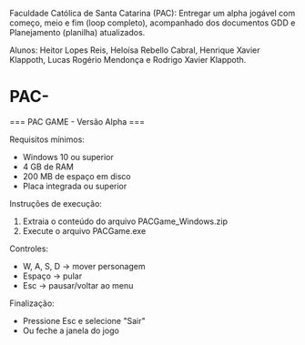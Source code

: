Faculdade Católica de Santa Catarina (PAC): Entregar um alpha jogável com começo, meio e fim (loop completo), acompanhado dos documentos GDD e Planejamento (planilha) atualizados.

Alunos: Heitor Lopes Reis, Heloísa Rebello Cabral, Henrique Xavier Klappoth, Lucas Rogério Mendonça e Rodrigo Xavier Klappoth. 

# PAC-
=== PAC GAME - Versão Alpha ===

Requisitos mínimos:
- Windows 10 ou superior
- 4 GB de RAM
- 200 MB de espaço em disco
- Placa integrada ou superior

Instruções de execução:
1. Extraia o conteúdo do arquivo PACGame_Windows.zip
2. Execute o arquivo PACGame.exe

Controles:
- W, A, S, D → mover personagem
- Espaço → pular
- Esc → pausar/voltar ao menu

Finalização:
- Pressione Esc e selecione "Sair"
- Ou feche a janela do jogo
